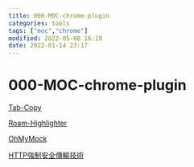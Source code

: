 ```yaml
---
title: 000-MOC-chrome-plugin
categories: tools
tags: ["moc","chrome"]
modified: 2022-05-08 16:19
date: 2022-01-14 23:17
---
```


# 000-MOC-chrome-plugin

[Tab-Copy](Tab-Copy.md)

[Roam-Highlighter](Roam-Highlighter.md)

[OhMyMock](OhMyMock.md)

[HTTP強制安全傳輸技術](../security/Strict-Transport-Security.md)
